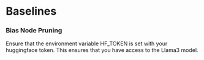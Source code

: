 # Baselines
### Bias Node Pruning
Ensure that the environment variable HF_TOKEN is set with your huggingface token. This ensures that you have access to the Llama3 model.